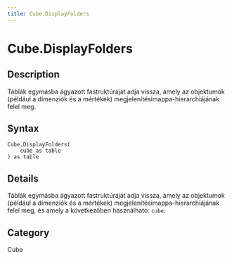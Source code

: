 ```yaml
---
title: Cube.DisplayFolders
---
```


# Cube.DisplayFolders


## Description

Táblák egymásba ágyazott fastruktúráját adja vissza, amely az objektumok (például a dimenziók és a mértékek) megjelenítésimappa-hierarchiájának felel meg.


## Syntax

```powerquery
Cube.DisplayFolders(
    cube as table
) as table
```


## Details

Táblák egymásba ágyazott fastruktúráját adja vissza, amely az objektumok (például a dimenziók és a mértékek) megjelenítésimappa-hierarchiájának felel meg, és amely a következőben használható: <code>cube</code>.



## Category
Cube
